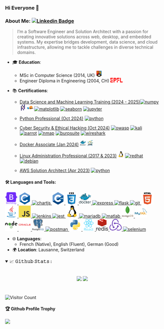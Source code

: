 ### Hi Everyone 👋  

### About Me: [![Linkedin Badge](https://img.shields.io/badge/-amtir-blue?style=flat-square&logo=Linkedin&logoColor=white&link=https://www.linkedin.com/in/akram-m-tir-88261b3/)](https://www.linkedin.com/in/akram-m-tir-88261b3/)
> I’m a Software Engineer and Solution Architect with a passion for creating innovative solutions across web, desktop, and embedded systems. My expertise bridges development, data science, and cloud infrastructure, allowing me to tackle challenges in diverse technical domains.

- 🎓 **Education**:  
  - MSc in Computer Science (2014, UK) <a href="https://www.birmingham.ac.uk/" target="_blank" rel="noreferrer">
        <img src="./pictures/university_of_birmingham_logo.jpg" alt="bootstrap" width="20" height="20" /> </a>
  - Engineer Diploma in Engineering (2004, CH) <a href="https://www.epfl.ch/en/" target="_blank" rel="noreferrer">
        <img src="./pictures/epfl-logo.svg" alt="bootstrap" width="40" height="15" /> </a>

- 📚 **Certifications**:
    - [Data Science and Machine Learning Training (2024 - 2025)](./pictures/Edureka/Data-Science_Certificate_1.pdf)<a href="https://numpy.org/" target="_blank" rel="noreferrer"><img src="https://github.com/gilbarbara/logos/blob/main/logos/numpy.svg" alt="numpy" width="20" height="20" /></a>
    <a href="https://pandas.pydata.org/" target="_blank" rel="noreferrer"><img src="https://github.com/devicons/devicon/blob/master/icons/pandas/pandas-original.svg" alt="pandas" width="20" height="20" /></a>
    <a href="https://scikit-learn.org/stable/" target="_blank" rel="noreferrer"><img src="https://github.com/devicons/devicon/blob/master/icons/scikitlearn/scikitlearn-original.svg" alt="scikitlearn" width="20" height="20" /></a>
    <a href="https://matplotlib.org/" target="_blank" rel="noreferrer"><img src="https://github.com/detain/svg-logos/blob/master/svg/m/matplotlib-1.svg" alt="matplotlib" width="20" height="20" /></a>
    <a href="https://seaborn.pydata.org/" target="_blank" rel="noreferrer"><img src="https://github.com/gilbarbara/logos/blob/main/logos/seaborn-icon.svg" alt="seaborn" width="20" height="20" /></a>
    <a href="https://jupyter.org/" target="_blank" rel="noreferrer"><img src="https://github.com/gilbarbara/logos/blob/main/logos/jupyter.svg" alt="jupyter" width="20" height="20" /></a>

    - [Python Professional (Oct 2024)](./pictures/Edureka/Certificate_Python_Professional.pdf) <a href="https://www.python.org" target="_blank" rel="noreferrer">
            <img src="https://github.com/gilbarbara/logos/blob/main/logos/python.svg" alt="python" width="20" height="20" /></a>  
    - [Cyber Security & Ethical Hacking (Oct 2024)](./pictures/Edureka/Certificate_Cyber-Security_Ethical-Hacking.pdf)  <a href="https://owasp.org/www-project-top-ten/" target="_blank" rel="noreferrer"><img src="https://github.com/simple-icons/simple-icons/blob/master/icons/owasp.svg" alt="owasp" width="20" height="20" /></a>
    <a href="https://www.kali.org/" target="_blank" rel="noreferrer"><img src="https://github.com/detain/svg-logos/blob/master/svg/k/kali-1.svg" alt="kali" width="20" height="20" /></a>
    <a href="https://parrotsec.org/" target="_blank" rel="noreferrer"><img src="https://github.com/simple-icons/simple-icons/blob/master/icons/parrotsecurity.svg" alt="parrot" width="20" height="20" /></a>
    <a href="https://nmap.org/" target="_blank" rel="noreferrer"><img src="https://github.com/file-icons/icons/blob/master/svg/Nmap.svg" alt="nmap" width="20" height="20" /></a>
    <a href="https://portswigger.net/burp" target="_blank" rel="noreferrer"><img src="https://github.com/PapirusDevelopmentTeam/papirus-icon-theme/blob/master/Papirus/64x64/apps/burp.svg" alt="burpsuite" width="20" height="20" /></a>
    <a href="https://www.wireshark.org/" target="_blank" rel="noreferrer"><img src="https://github.com/PapirusDevelopmentTeam/papirus-icon-theme/blob/master/Papirus/64x64/apps/wireshark.svg" alt="wireshark" width="20" height="20" /></a>  
    - [Docker Associate (Jan 2024)](./pictures/Edureka/Certificate_docker.pdf) <a href="https://www.docker.com/" target="_blank" rel="noreferrer"><img src="https://raw.githubusercontent.com/devicons/devicon/master/icons/docker/docker-original-wordmark.svg" alt="docker" width="20" height="20" /></a>
    <a href="https://www.docker.com/" target="_blank" rel="noreferrer"><img src="https://github.com/cncf/landscape/blob/master/hosted_logos/docker-compose.svg" alt="docker-compose" width="20" height="20" /></a>
    - [Linux Administration Professional (2017 & 2023)](./pictures/Edureka/Certificate_linuxadmin.pdf) <a href="https://www.linux.org/" target="_blank" rel="noreferrer">
            <img src="https://raw.githubusercontent.com/devicons/devicon/master/icons/linux/linux-original.svg" alt="linux" width="20" height="20" /></a>
            <a href="https://www.redhat.com/" target="_blank" rel="noreferrer"><img src="https://github.com/gilbarbara/logos/blob/main/logos/redhat-icon.svg" alt="redhat" width="20" height="20" /></a>
            <a href="https://www.debian.org/" target="_blank" rel="noreferrer"><img src="https://github.com/gilbarbara/logos/blob/main/logos/debian.svg" alt="debian" width="20" height="20" /></a>

    - [AWS Solution Architect (Apr 2023)](./pictures/Edureka/aws_certificate.png)  <a href="https://aws.amazon.com/" target="_blank" rel="noreferrer">
            <img src="https://www.vectorlogo.zone/logos/amazon_aws/amazon_aws-icon.svg" alt="python" width="20" height="20" /></a>

<h4>🛠  Languages and Tools: </h4>

<a href="https://getbootstrap.com" target="_blank" rel="noreferrer">
        <img src="https://raw.githubusercontent.com/devicons/devicon/master/icons/bootstrap/bootstrap-plain-wordmark.svg" alt="bootstrap" width="40" height="41" />
    </a>
    <a href="https://www.cprogramming.com/" target="_blank" rel="noreferrer">
        <img src="https://raw.githubusercontent.com/devicons/devicon/master/icons/c/c-original.svg" alt="c" width="40" height="40" />
    </a>
    <a href="https://www.chartjs.org" target="_blank" rel="noreferrer">
        <img src="https://www.chartjs.org/media/logo-title.svg" alt="chartjs" width="40" height="40" />
    </a>
    <a href="https://www.w3schools.com/cpp/" target="_blank" rel="noreferrer">
        <img src="https://raw.githubusercontent.com/devicons/devicon/master/icons/cplusplus/cplusplus-original.svg" alt="cplusplus" width="40" height="40" />
    </a>
    <a href="https://www.w3schools.com/css/" target="_blank" rel="noreferrer">
        <img src="https://raw.githubusercontent.com/devicons/devicon/master/icons/css3/css3-original-wordmark.svg" alt="css3" width="40" height="40" />
    </a>
    <a href="https://www.docker.com/" target="_blank" rel="noreferrer">
        <img src="https://raw.githubusercontent.com/devicons/devicon/master/icons/docker/docker-original-wordmark.svg" alt="docker" width="40" height="40" />
    </a>
    <a href="https://expressjs.com" target="_blank" rel="noreferrer">
        <img src="https://vecta.io/app/link?src=https://www.vectorlogo.zone/logos/expressjs/expressjs-ar21.svg" alt="express" width="40" height="40" />
    </a>
    <a href="https://flask.palletsprojects.com/" target="_blank" rel="noreferrer">
        <img src="https://github.com/gilbarbara/logos/blob/main/logos/flask.svg" alt="flask" width="40" height="40" />
    </a>
    <a href="https://git-scm.com/" target="_blank" rel="noreferrer">
        <img src="https://www.vectorlogo.zone/logos/git-scm/git-scm-icon.svg" alt="git" width="40" height="40" />
    </a>
    <a href="https://www.w3.org/html/" target="_blank" rel="noreferrer">
        <img src="https://raw.githubusercontent.com/devicons/devicon/master/icons/html5/html5-original-wordmark.svg" alt="html5" width="40" height="40" />
    </a>
    <a href="https://www.java.com" target="_blank" rel="noreferrer">
        <img src="https://raw.githubusercontent.com/devicons/devicon/master/icons/java/java-original.svg" alt="java" width="40" height="40" />
    </a>
    <a href="https://developer.mozilla.org/en-US/docs/Web/JavaScript" target="_blank" rel="noreferrer">
        <img src="https://raw.githubusercontent.com/devicons/devicon/master/icons/javascript/javascript-original.svg" alt="javascript" width="40" height="40" />
    </a>
    <a href="https://www.jenkins.io" target="_blank" rel="noreferrer">
        <img src="https://www.vectorlogo.zone/logos/jenkins/jenkins-icon.svg" alt="jenkins" width="40" height="40" />
    </a>
    <a href="https://jestjs.io" target="_blank" rel="noreferrer">
        <img src="https://www.vectorlogo.zone/logos/jestjsio/jestjsio-icon.svg" alt="jest" width="40" height="40" />
    </a>
    <a href="https://www.linux.org/" target="_blank" rel="noreferrer">
        <img src="https://raw.githubusercontent.com/devicons/devicon/master/icons/linux/linux-original.svg" alt="linux" width="40" height="40" />
    </a>
    <a href="https://mariadb.org/" target="_blank" rel="noreferrer">
        <img src="https://www.vectorlogo.zone/logos/mariadb/mariadb-icon.svg" alt="mariadb" width="40" height="40" />
    </a>
    <a href="https://www.mathworks.com/" target="_blank" rel="noreferrer">
        <img src="https://upload.wikimedia.org/wikipedia/commons/2/21/Matlab_Logo.png" alt="matlab" width="40" height="40" />
    </a>
    <a href="https://www.mongodb.com/" target="_blank" rel="noreferrer">
        <img src="https://raw.githubusercontent.com/devicons/devicon/master/icons/mongodb/mongodb-original-wordmark.svg" alt="mongodb" width="40" height="40" />
    </a>
    <a href="https://www.mysql.com/" target="_blank" rel="noreferrer">
        <img src="https://raw.githubusercontent.com/devicons/devicon/master/icons/mysql/mysql-original-wordmark.svg" alt="mysql" width="40" height="40" />
    </a>
    <a href="https://nodejs.org" target="_blank" rel="noreferrer">
        <img src="https://raw.githubusercontent.com/devicons/devicon/master/icons/nodejs/nodejs-original-wordmark.svg" alt="nodejs" width="40" height="40" />
    </a>
    <a href="https://www.oracle.com/" target="_blank" rel="noreferrer">
        <img src="https://raw.githubusercontent.com/devicons/devicon/master/icons/oracle/oracle-original.svg" alt="oracle" width="40" height="40" />
    </a>
    <a href="https://www.postgresql.org" target="_blank" rel="noreferrer">
        <img src="https://raw.githubusercontent.com/devicons/devicon/master/icons/postgresql/postgresql-original-wordmark.svg" alt="postgresql" width="40" height="40" />
    </a>
    <a href="https://postman.com" target="_blank" rel="noreferrer">
        <img src="https://www.vectorlogo.zone/logos/getpostman/getpostman-icon.svg" alt="postman" width="40" height="40" />
    </a>
    <a href="https://www.python.org" target="_blank" rel="noreferrer">
        <img src="https://raw.githubusercontent.com/devicons/devicon/master/icons/python/python-original.svg" alt="python" width="40" height="40" />
    </a>
    <a href="https://reactjs.org/" target="_blank" rel="noreferrer">
        <img src="https://raw.githubusercontent.com/devicons/devicon/master/icons/react/react-original-wordmark.svg" alt="react" width="40" height="40" />
    </a>
    <a href="https://redis.io" target="_blank" rel="noreferrer">
        <img src="https://raw.githubusercontent.com/devicons/devicon/master/icons/redis/redis-original-wordmark.svg" alt="redis" width="40" height="40" />
    </a>
    <a href="https://redux.js.org" target="_blank" rel="noreferrer">
        <img src="https://raw.githubusercontent.com/devicons/devicon/master/icons/redux/redux-original.svg" alt="redux" width="40" height="40" />
    </a>
    <a href="https://www.selenium.dev" target="_blank" rel="noreferrer">
        <img src="https://raw.githubusercontent.com/detain/svg-logos/780f25886640cef088af994181646db2f6b1a3f8/svg/selenium-logo.svg" alt="selenium" width="40" height="40" />
    </a>


- 🌐 **Languages**:
  - French (Native), English (Fluent), German (Good)
- 🌍 **Location**: Lausanne, Switzerland


<details open="">
<summary>
  <g-emoji class="g-emoji" alias="chart_with_upwards_trend" fallback-src="https://github.githubassets.com/images/icons/emoji/unicode/1f4c8.png">📈</g-emoji>
  <strong>𝙶𝚒𝚝𝚑𝚞𝚋 𝚂𝚝𝚊𝚝𝚜 : </strong>
</summary>
<br/>

<p align="center">
    <img align="center" src="https://github-readme-stats.vercel.app/api?username=amtir&show_icons=true&hide_border=true&title_color=94b4a4&amp&icon_color=FFFFFF&amp&text_color=FFFFFF&amp&bg_color=000000&count_private=true&include_all_commits=true"/>
    <img align="center" height="195px" src="https://github-readme-stats.vercel.app/api/top-langs/?username=amtir&text_color=FFFFFF&bg_color=000000&title_color=94b4a4&langs_count=15&layout=compact&hide_border=true" />
</p>
</details>
<br/>

![Visitor Count](https://profile-counter.glitch.me/amtir/count.svg)


<div>
  <h4>🏆 Github Profile Trophy</h4>
  <a href="https://github.com/ryo-ma/github-profile-trophy">
    <img src="https://github-profile-trophy.vercel.app/?username=amtir&column=7"/>
  </a>
</div>
